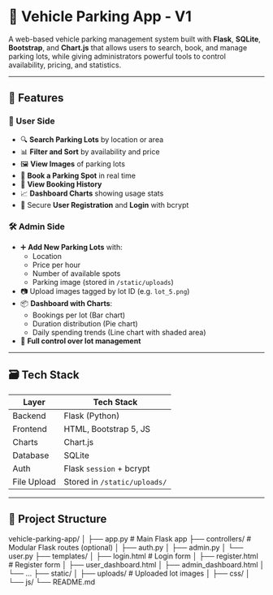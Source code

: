 # 🚗 Vehicle Parking App - V1

A web-based vehicle parking management system built with **Flask**, **SQLite**, **Bootstrap**, and **Chart.js** that allows users to search, book, and manage parking lots, while giving administrators powerful tools to control availability, pricing, and statistics.

---

## 📌 Features

### 👤 User Side
- 🔍 **Search Parking Lots** by location or area
- 📊 **Filter and Sort** by availability and price
- 🖼️ **View Images** of parking lots
- 📅 **Book a Parking Spot** in real time
- 🧾 **View Booking History**
- 📈 **Dashboard Charts** showing usage stats
- 🔐 Secure **User Registration** and **Login** with bcrypt

### 🛠️ Admin Side
- ➕ **Add New Parking Lots** with:
  - Location
  - Price per hour
  - Number of available spots
  - Parking image (stored in `/static/uploads`)
- 📷 Upload images tagged by lot ID (e.g. `lot_5.png`)
- 📦 **Dashboard with Charts**:
  - Bookings per lot (Bar chart)
  - Duration distribution (Pie chart)
  - Daily spending trends (Line chart with shaded area)
- 📃 **Full control over lot management**

---

## 🗃️ Tech Stack

| Layer       | Tech Stack                 |
|-------------|----------------------------|
| Backend     | Flask (Python)             |
| Frontend    | HTML, Bootstrap 5, JS      |
| Charts      | Chart.js                   |
| Database    | SQLite                     |
| Auth        | Flask `session` + bcrypt   |
| File Upload | Stored in `/static/uploads/` |

---

## 🧱 Project Structure

vehicle-parking-app/
│
├── app.py                      # Main Flask app
├── controllers/                # Modular Flask routes (optional)
│   ├── auth.py
│   ├── admin.py
│   └── user.py
├── templates/
│   ├── login.html              # Login form
│   ├── register.html           # Register form
│   ├── user_dashboard.html
│   ├── admin_dashboard.html
│   └── ...
├── static/
│   ├── uploads/                # Uploaded lot images
│   ├── css/
│   └── js/
└── README.md

